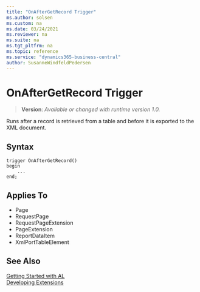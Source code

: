 ```yaml
---
title: "OnAfterGetRecord Trigger"
ms.author: solsen
ms.custom: na
ms.date: 03/24/2021
ms.reviewer: na
ms.suite: na
ms.tgt_pltfrm: na
ms.topic: reference
ms.service: "dynamics365-business-central"
author: SusanneWindfeldPedersen
---
```

[//]: # (START>DO_NOT_EDIT)
[//]: # (IMPORTANT:Do not edit any of the content between here and the END>DO_NOT_EDIT.)
[//]: # (Any modifications should be made in the .xml files in the ModernDev repo.)
# OnAfterGetRecord Trigger
> **Version**: _Available or changed with runtime version 1.0._

Runs after a record is retrieved from a table and before it is exported to the XML document.

## Syntax
```
trigger OnAfterGetRecord()
begin
    ...
end;
```



## Applies To
- Page
- RequestPage
- RequestPageExtension
- PageExtension
- ReportDataItem
- XmlPortTableElement


[//]: # (IMPORTANT: END>DO_NOT_EDIT)
## See Also  
[Getting Started with AL](../devenv-get-started.md)  
[Developing Extensions](../devenv-dev-overview.md)  